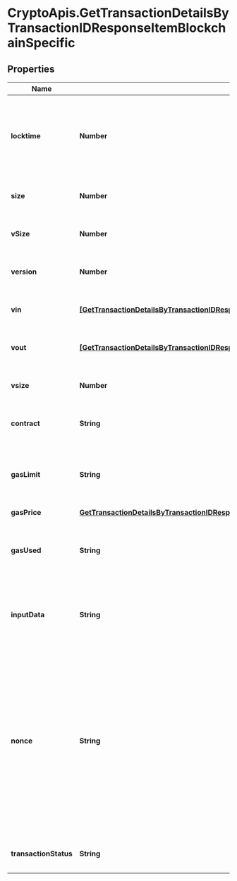 # CryptoApis.GetTransactionDetailsByTransactionIDResponseItemBlockchainSpecific

## Properties

Name | Type | Description | Notes
------------ | ------------- | ------------- | -------------
**locktime** | **Number** | Represents the time at which a particular transaction can be added to the blockchain. | 
**size** | **Number** | Represents the total size of this transaction. | 
**vSize** | **Number** | Represents the virtual size of this transaction. | 
**version** | **Number** | Represents transaction version number. | 
**vin** | [**[GetTransactionDetailsByTransactionIDResponseItemBlockchainSpecificDashVin]**](GetTransactionDetailsByTransactionIDResponseItemBlockchainSpecificDashVin.md) | Represents the transaction inputs. | 
**vout** | [**[GetTransactionDetailsByTransactionIDResponseItemBlockchainSpecificDashVout]**](GetTransactionDetailsByTransactionIDResponseItemBlockchainSpecificDashVout.md) | Represents the transaction outputs. | 
**vsize** | **Number** | Represents the virtual size of this transaction. | 
**contract** | **String** | Represents the specific transaction contract. | 
**gasLimit** | **String** | Represents the amount of gas used by this specific transaction alone. | 
**gasPrice** | [**GetTransactionDetailsByTransactionIDResponseItemBlockchainSpecificEthereumClassicGasPrice**](GetTransactionDetailsByTransactionIDResponseItemBlockchainSpecificEthereumClassicGasPrice.md) |  | 
**gasUsed** | **String** | Represents the exact unit of gas that was used for the transaction. | 
**inputData** | **String** | Represents additional information that is required for the transaction. | 
**nonce** | **String** | Represents the sequential running number for an address, starting from 0 for the first transaction. E.g., if the nonce of a transaction is 10, it would be the 11th transaction sent from the sender&#39;s address. | 
**transactionStatus** | **String** | Represents the status of this transaction. | 


